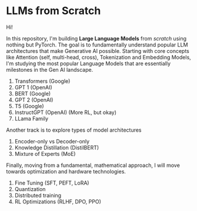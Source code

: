 # LLMs from Scratch

Hi!

In this repository, I'm building **Large Language Models** from *scratch* using nothing but PyTorch. The goal is to fundamentally understand popular LLM architectures that make Generative AI possible. Starting with core concepts like Attention (self, multi-head, cross), Tokenization and Embedding Models, I'm studying the most popular Language Models that are essentially milestones in the Gen AI landscape.

1. Transformers (Google) 
2. GPT 1 (OpenAI)
3. BERT (Google)
4. GPT 2 (OpenAI)
5. T5 (Google)
6. InstructGPT (OpenAI) (More RL, but okay)
7. LLama Family

Another track is to explore types of model architectures
1. Encoder-only vs Decoder-only
2. Knowledge Distillation (DistilBERT)
3. Mixture of Experts (MoE)

Finally, moving from a fundamental, mathematical approach, I will move towards optimization and hardware technologies.
1. Fine Tuning (SFT, PEFT, LoRA)
2. Quantization
3. Distributed training
4. RL Optimizations (RLHF, DPO, PPO)